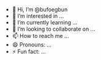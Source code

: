 - 👋 Hi, I’m @bufoegbun
- 👀 I’m interested in ...
- 🌱 I’m currently learning ...
- 💞️ I’m looking to collaborate on ...
- 📫 How to reach me ...
- 😄 Pronouns: ...
- ⚡ Fun fact: ...

<!---
bufoegbun/bufoegbun is a ✨ special ✨ repository because its `README.md` (this file) appears on your GitHub profile.
You can click the Preview link to take a look at your changes.
--->
